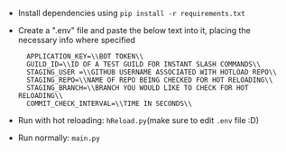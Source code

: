 - Install dependencies using ``pip install -r requirements.txt``
- Create a ".env" file and paste the below text into it, placing the necessary info where specified

  ```
    APPLICATION_KEY=\\BOT TOKEN\\
    GUILD_ID=\\ID OF A TEST GUILD FOR INSTANT SLASH COMMANDS\\
    STAGING_USER =\\GITHUB USERNAME ASSOCIATED WITH HOTLOAD REPO\\
    STAGING_REPO=\\NAME OF REPO BEING CHECKED FOR HOT RELOADING\\
    STAGING_BRANCH=\\BRANCH YOU WOULD LIKE TO CHECK FOR HOT RELOADING\\
    COMMIT_CHECK_INTERVAL=\\TIME IN SECONDS\\
  ```
  
- Run with hot reloading: `hReload.py`(make sure to edit `.env` file :D)
- Run normally: `main.py`
